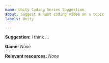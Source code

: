 ```yaml
---
name: Unity Coding Series Suggestion
about: Suggest a Rust coding video on a topic
labels: Unity

---
```


**Suggestion:**
I think ...

**Game:**
*None*

**Relevant resources:**
*None*
